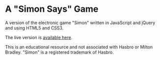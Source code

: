 # A "Simon Says" Game

A version of the electronic game "Simon" written in JavaScript and jQuery and using HTML5 and CSS3.

The live version is [available here](https://lechien73/github.io/simon/).

This is an educational resource and not associated with Hasbro or Milton Bradley. "Simon" is a registered trademark of Hasbro.